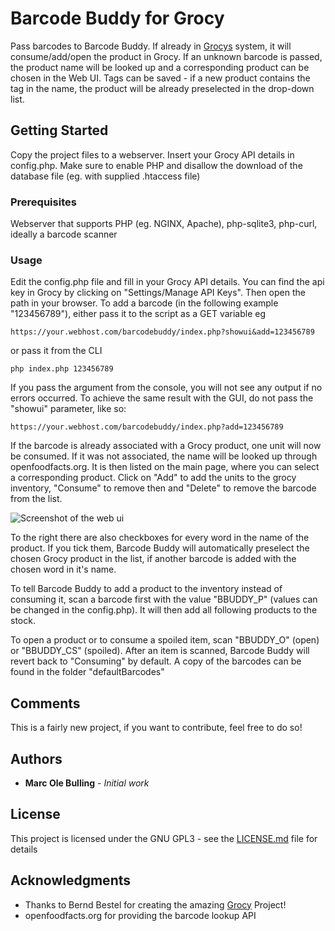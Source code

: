 # Barcode Buddy for Grocy

Pass barcodes to Barcode Buddy. If already in [Grocys](https://github.com/grocy/grocy) system, it will consume/add/open the product in Grocy. If an unknown barcode is passed, the product name will be looked up and a corresponding product can be chosen in the Web UI. Tags can be saved - if a new product contains the tag in the name, the product will be already preselected in the drop-down list.

## Getting Started

Copy the project files to a webserver. Insert your Grocy API details in config.php. Make sure to enable PHP and disallow the download of the database file (eg. with supplied .htaccess file)

### Prerequisites

Webserver that supports PHP (eg. NGINX, Apache), php-sqlite3, php-curl, ideally a barcode scanner


### Usage

Edit the config.php file and fill in your Grocy API details. You can find the api key in Grocy by clicking on "Settings/Manage API Keys". Then open the path in your browser. To add a barcode (in the following example "123456789"), either pass it to the script as a GET variable eg

```
https://your.webhost.com/barcodebuddy/index.php?showui&add=123456789
```

or pass it from the CLI

```
php index.php 123456789
```

If you pass the argument from the console, you will not see any output if no errors occurred. To achieve the same result with the GUI, do not pass the "showui" parameter, like so:


```
https://your.webhost.com/barcodebuddy/index.php?add=123456789
```

If the barcode is already associated with a Grocy product, one unit will now be consumed. If it was not associated, the name will be looked up through openfoodfacts.org. It is then listed on the main page, where you can select a corresponding product. Click on "Add" to add the units to the grocy inventory, "Consume" to remove then and "Delete" to remove the barcode from the list.

![Screenshot of the web ui](https://raw.githubusercontent.com/Forceu/barcodebuddy/master/screenshots/FullSite_small.png)

To the right there are also checkboxes for every word in the name of the product. If you tick them, Barcode Buddy will automatically preselect the chosen Grocy product in the list, if another barcode is added with the chosen word in it's name.


To tell Barcode Buddy to add a product to the inventory instead of consuming it, scan a barcode first with the value "BBUDDY_P" (values can be changed in the config.php). It will then add all following products to the stock.

To open a product or to consume a spoiled item, scan "BBUDDY_O" (open) or "BBUDDY_CS" (spoiled). After an item is scanned, Barcode Buddy will revert back to "Consuming" by default. A copy of the barcodes can be found in the folder "defaultBarcodes"

## Comments

This is a fairly new project, if you want to contribute, feel free to do so! 

## Authors

* **Marc Ole Bulling** - *Initial work*


## License

This project is licensed under the GNU GPL3 - see the [LICENSE.md](LICENSE.md) file for details

## Acknowledgments

* Thanks to Bernd Bestel for creating the amazing [Grocy](https://github.com/grocy/grocy) Project!
* openfoodfacts.org for providing the barcode lookup API
